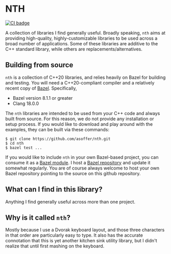 # NTH
[![CI badge](https://github.com/asoffer/nth/workflows/CI/badge.svg)](https://github.com/asoffer/nth/actions?query=workflow%3ACI)

A collection of libraries I find generally useful. Broadly speaking, `nth` aims at providing
high-quality, highly-customizable libraries to be used across a broad number of applications. Some
of these libraries are additive to the C++ standard library, while others are
replacements/alternatives.

## Building from source

`nth` is a collection of C++20 libraries, and relies heavily on Bazel for building and testing. You
will need a C++20-compliant compiler and a relatively recent copy of [Bazel](https://bazel.build/).
Specifically,

* Bazel version 8.1.1 or greater
* Clang 18.0.0

The `nth` libraries are intended to be used from your C++ code and always built from source. For
this reason, we do not provide any installation or setup process. If you would like to download and
play around with the examples, they can be built via these commands:

```
$ git clone https://github.com/asoffer/nth.git
$ cd nth
$ bazel test ...
```

If you would like to include `nth` in your own Bazel-based project, you can consume it as a [Bazel
module](). I host a [Bazel
repository](https://raw.githubusercontent.com/asoffer/bazel-registry/main) and update it somewhat
regularly. You are of course always welcome to host your own Bazel repository pointing
to the source on this github repository.

## What can I find in this library?

Anything I find generally useful across more than one project.

## Why is it called `nth`?

Mostly because I use a Dvorak keyboard layout, and those three characters in
that order are particularly easy to type. It also has the accurate connotation
that this is yet another kitchen sink utility library, but I didn't realize that
until first mashing on the keyboard.
